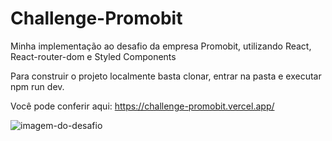# Challenge-Promobit
Minha implementação ao desafio da empresa Promobit, utilizando React, React-router-dom e Styled Components

Para construir o projeto localmente basta clonar, entrar na pasta e executar npm run dev.

Você pode conferir aqui: https://challenge-promobit.vercel.app/

![imagem-do-desafio](http://eduardojer.tech/assets/imagem-challenge-promobit.png)
